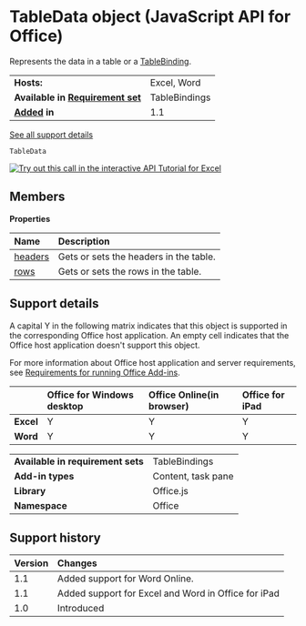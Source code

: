 
# TableData object (JavaScript API for Office)
Represents the data in a table or a [TableBinding](../reference/shared/binding-object/tablebinding-object/tablebinding-object.md).

|||
|:-----|:-----|
|**Hosts:**|Excel, Word|
|**Available in [Requirement set](http://msdn.microsoft.com/library/6b6702f2-b0a5-46ab-a356-8dda897ca8ae%28Office.15%29.aspx)**|TableBindings|
|**[Added](#bk_history) in**|1.1|
[See all support details](#bk_support)

```
TableData
```

[![Try out this call in the interactive API Tutorial for Excel](../images/819b84bf-151c-4a12-80c3-d6f8d7c03251.png)](http://officeapitutorial.azurewebsites.net/Redirect.mdl?scenario=Set+Formatting)

## Members


**Properties**


|**Name**|**Description**|
|:-----|:-----|
|[headers](../reference/shared/tabledata/headers-property.md)|Gets or sets the headers in the table.|
|[rows](../reference/shared/tabledata/rows-property.md)|Gets or sets the rows in the table.|

## Support details
<a name="bk_support"> </a>

A capital Y in the following matrix indicates that this object is supported in the corresponding Office host application. An empty cell indicates that the Office host application doesn't support this object.

For more information about Office host application and server requirements, see [Requirements for running Office Add-ins](http://msdn.microsoft.com/library/67340567-bb9a-498c-96d3-3f52f28c16bc%28Office.15%29.aspx).


||**Office for Windows desktop**|**Office Online(in browser)**|**Office for iPad**|
|:-----|:-----|:-----|:-----|
|**Excel**|Y|Y|Y|
|**Word**|Y|Y|Y|

|||
|:-----|:-----|
|**Available in requirement sets**|TableBindings|
|**Add-in types**|Content, task pane|
|**Library**|Office.js|
|**Namespace**|Office|

## Support history
<a name="bk_history"> </a>



|**Version**|**Changes**|
|:-----|:-----|
|1.1|Added support for Word Online.|
|1.1|Added support for Excel and Word in Office for iPad|
|1.0|Introduced|
